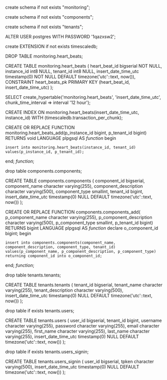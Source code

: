 create schema if not exists "monitoring";

create schema if not exists "components";

create schema if not exists "tenants";

ALTER USER postgres WITH PASSWORD '1qazxsw2';

create EXTENSION if not exists timescaledb;

DROP TABLE monitoring.heart_beats;

CREATE TABLE monitoring.heart_beats (
	heart_beat_id bigserial NOT NULL,
	instance_id int8 NULL,
	tenant_id int8 NULL,
	insert_date_time_utc timestamp(0) NOT NULL DEFAULT timezone('utc'::text, now()),
	CONSTRAINT heart_beats_pk PRIMARY KEY (heart_beat_id, insert_date_time_utc)
);

SELECT create_hypertable('monitoring.heart_beats', 'insert_date_time_utc', chunk_time_interval => interval '12 hour');

CREATE INDEX ON monitoring.heart_beats(insert_date_time_utc, instance_id) WITH (timescaledb.transaction_per_chunk);

CREATE OR REPLACE FUNCTION monitoring.heart_beats_add(p_instance_id bigint, p_tenant_id bigint)
 RETURNS void
 LANGUAGE plpgsql
AS $function$
begin

	insert into monitoring.heart_beats(instance_id, tenant_id)
	values(p_instance_id, p_tenant_id);

end;
$function$;

drop table components.components;

CREATE TABLE components.components (
	component_id bigserial,
	component_name character varying(255),
	component_description character varying(500),
	component_type smallint,
	tenant_id bigint,
	insert_date_time_utc timestamp(0) NULL DEFAULT timezone('utc'::text, now())
);

CREATE OR REPLACE FUNCTION components.components_add(
	p_component_name character varying(255),
	p_component_description character varying(500),
	p_component_type smallint,
	p_tenant_id bigint)
 RETURNS bigint
 LANGUAGE plpgsql
AS $function$
	declare o_component_id bigint;
begin

	insert into components.components(component_name, component_description, component_type, tenant_id)
	values(p_component_name, p_component_description, p_component_type)
	returning component_id into o_component_id;

end;
$function$;


drop table tenants.tenants;

CREATE TABLE tenants.tenants (
	tenant_id bigserial,
	tenant_name character varying(255),
	tenant_description character varying(500),
	insert_date_time_utc timestamp(0) NULL DEFAULT timezone('utc'::text, now())
);


drop table if exists tenants.users;

CREATE TABLE tenants.users (
	user_id bigserial,
	tenant_id bigint,
	username character varying(255),
	password character varying(255),
	email character varying(255),
	first_name character varying(255),
	last_name character varying(255),
	insert_date_time_utc timestamp(0) NULL DEFAULT timezone('utc'::text, now())
);

drop table if exists tenants.users_signin;

CREATE TABLE tenants.users_signin (
	user_id bigserial,
	tpken character varying(500),
	insert_date_time_utc timestamp(0) NULL DEFAULT timezone('utc'::text, now())
);
